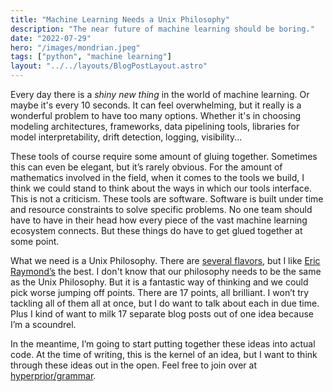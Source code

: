 ```yaml
---
title: "Machine Learning Needs a Unix Philosophy"
description: "The near future of machine learning should be boring."
date: "2022-07-29"
hero: "/images/mondrian.jpeg"
tags: ["python", "machine learning"]
layout: "../../layouts/BlogPostLayout.astro"
---
```


Every day there is a _shiny new thing_ in the world of machine learning. Or maybe it's every 10 seconds. It can feel overwhelming, but it really is a wonderful problem to have too many options. Whether it's in choosing modeling architectures, frameworks, data pipelining tools, libraries for model interpretability, drift detection, logging, visibility...

These tools of course require some amount of gluing together. Sometimes this can even be elegant, but it’s rarely obvious. For the amount of mathematics involved in the field, when it comes to the tools we build, I think we could stand to think about the ways in which our tools interface. This is not a criticism. These tools are software. Software is built under time and resource constraints to solve specific problems. No one team should have to have in their head how every piece of the vast machine learning ecosystem connects. But these things do have to get glued together at some point.

What we need is a Unix Philosophy. There are [several flavors](https://en.wikipedia.org/wiki/Unix_philosophy#cite_note-2), but I like [Eric Raymond’s](http://www.catb.org/~esr/writings/taoup/html/ch01s06.html) the best. I don't know that our philosophy needs to be the same as the Unix Philosophy. But it is a fantastic way of thinking and we could pick worse jumping off points. There are 17 points, all brilliant. I won’t try tackling all of them all at once, but I do want to talk about each in due time. Plus I kind of want to milk 17 separate blog posts out of one idea because I’m a scoundrel.

In the meantime, I’m going to start putting together these ideas into actual code. At the time of writing, this is the kernel of an idea, but I want to think through these ideas out in the open. Feel free to join over at [hyperprior/grammar](https://github.com/hyperprior/grammar).
